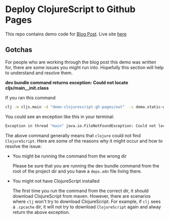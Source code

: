 # Deploy ClojureScript to Github Pages

This repo contains demo code for [Blog Post](https://github.com/tkjone/blog/blob/master/src/pages/blog-posts/000-deploy-clojurescript-to-github-pages.md). Live site [here](https://tkjone.github.io/demo-clojurescript-gh-pages/)

## Gotchas

For people who are working through the blog post this demo was written for, there are some issues you might run into. Hopefully this section will help to understand and resolve them.

**dev bundle command returns exception: Could not locate cljs/main\_\_init.class**

If you ran this command

```bash
clj -m cljs.main -d "demo-clojurescript-gh-pages/out"  -c demo.static-website -r
```

You could see an exception like this in your terminal:

```bash
Exception in thread "main" java.io.FileNotFoundException: Could not locate cljs/main__init.class, cljs/main.clj or cljs/main.cljc on classpath.
```

The above command generally means that `clojure` could not find `ClojureScript`. Here are some of the reasons why it might occur and how to resolve the issue:

- You might be running the command from the wrong dir

  Please be sure that you are running the dev bundle command from the root of the project dir and you have a `deps.edn` file living there.

- You might not have ClojureScript installed

  The first time you run the command from the correct dir, it should download ClojureScript from maven. However, there are scenarios where `clj` won't try to download ClojureScript. For example, if `clj` sees a `.cpcache` dir, it will not try to download `ClojureScript` again and alway return the above exception.
